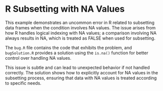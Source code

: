 # R Subsetting with NA Values
This example demonstrates an uncommon error in R related to subsetting data frames when the condition involves NA values.  The issue arises from how R handles logical indexing with NA values; a comparison involving NA always results in NA, which is treated as FALSE when used for subsetting.

The `bug.R` file contains the code that exhibits the problem, and `bugSolution.R` provides a solution using the `is.na()` function for better control over handling NA values.

This issue is subtle and can lead to unexpected behavior if not handled correctly. The solution shows how to explicitly account for NA values in the subsetting process, ensuring that data with NA values is treated according to specific needs.